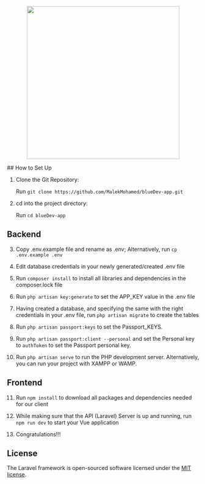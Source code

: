<p align="center"><a href="https://still-savannah-89535.herokuapp.com" target="_blank"><img src="https://still-savannah-89535.herokuapp.com/images/logo.png" width="400"></a></p>
## How to Set Up



1. Clone the Git Repository:

   Run ```git clone https://github.com/MalekMohamed/blueDev-app.git```

2. cd into the project directory:

   Run ```cd blueDev-app```

## Backend

3. Copy .env.example file and rename as .env; 
Alternatively, run ```cp .env.example .env```

4. Edit database credentials in your newly generated/created .env file

5. Run ```composer install``` to install all libraries and dependencies in the composer.lock file

6. Run ```php artisan key:generate``` to set the APP_KEY value in the .env file

7. Having created a database, and specifying the same with the right credentials in your .env file, run ```php artisan migrate``` to create the tables

8. Run ```php artisan passport:keys``` to set the Passport_KEYS.

9. Run ```php artisan passport:client --personal``` and set the Personal key to ```authToken``` to set the Passport personal key.

10. Run ```php artisan serve``` to run the PHP development server. Alternatively, you can run your project with XAMPP or WAMP.

## Frontend

11. Run ```npm install``` to download all packages and dependencies needed for our client

12. While making sure that the API (Laravel) Server is up and running, run ```npm run dev``` to start your Vue application

13. Congratulations!!!
## License

The Laravel framework is open-sourced software licensed under the [MIT license](https://opensource.org/licenses/MIT).
